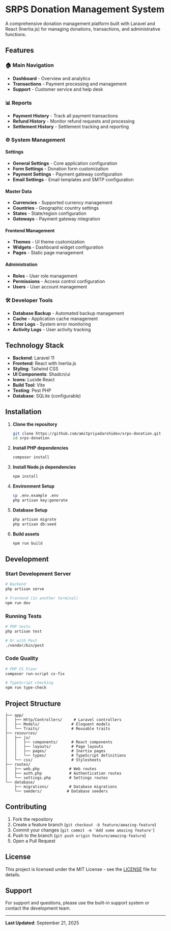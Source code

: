 # SRPS Donation Management System

A comprehensive donation management platform built with Laravel and React (Inertia.js) for managing donations, transactions, and administrative functions.

## Features

### 🏠 Main Navigation
- **Dashboard** - Overview and analytics
- **Transactions** - Payment processing and management
- **Support** - Customer service and help desk

### 📊 Reports
- **Payment History** - Track all payment transactions
- **Refund History** - Monitor refund requests and processing
- **Settlement History** - Settlement tracking and reporting

### ⚙️ System Management

#### Settings
- **General Settings** - Core application configuration
- **Form Settings** - Donation form customization
- **Payment Settings** - Payment gateway configuration
- **Email Settings** - Email templates and SMTP configuration

#### Master Data
- **Currencies** - Supported currency management
- **Countries** - Geographic country settings
- **States** - State/region configuration
- **Gateways** - Payment gateway integration

#### Frontend Management
- **Themes** - UI theme customization
- **Widgets** - Dashboard widget configuration
- **Pages** - Static page management

#### Administration
- **Roles** - User role management
- **Permissions** - Access control configuration
- **Users** - User account management

### 🛠️ Developer Tools
- **Database Backup** - Automated backup management
- **Cache** - Application cache management
- **Error Logs** - System error monitoring
- **Activity Logs** - User activity tracking

## Technology Stack

- **Backend**: Laravel 11
- **Frontend**: React with Inertia.js
- **Styling**: Tailwind CSS
- **UI Components**: Shadcn/ui
- **Icons**: Lucide React
- **Build Tool**: Vite
- **Testing**: Pest PHP
- **Database**: SQLite (configurable)

## Installation

1. **Clone the repository**
   ```bash
   git clone https://github.com/amitpriyadarshidev/srps-donation.git
   cd srps-donation
   ```

2. **Install PHP dependencies**
   ```bash
   composer install
   ```

3. **Install Node.js dependencies**
   ```bash
   npm install
   ```

4. **Environment Setup**
   ```bash
   cp .env.example .env
   php artisan key:generate
   ```

5. **Database Setup**
   ```bash
   php artisan migrate
   php artisan db:seed
   ```

6. **Build assets**
   ```bash
   npm run build
   ```

## Development

### Start Development Server
```bash
# Backend
php artisan serve

# Frontend (in another terminal)
npm run dev
```

### Running Tests
```bash
# PHP tests
php artisan test

# Or with Pest
./vendor/bin/pest
```

### Code Quality
```bash
# PHP CS Fixer
composer run-script cs-fix

# TypeScript checking
npm run type-check
```

## Project Structure

```
├── app/
│   ├── Http/Controllers/     # Laravel controllers
│   ├── Models/              # Eloquent models
│   └── Traits/              # Reusable traits
├── resources/
│   ├── js/
│   │   ├── components/      # React components
│   │   ├── layouts/         # Page layouts
│   │   ├── pages/           # Inertia pages
│   │   └── types/           # TypeScript definitions
│   └── css/                 # Stylesheets
├── routes/
│   ├── web.php             # Web routes
│   ├── auth.php            # Authentication routes
│   └── settings.php        # Settings routes
└── database/
    ├── migrations/         # Database migrations
    └── seeders/           # Database seeders
```

## Contributing

1. Fork the repository
2. Create a feature branch (`git checkout -b feature/amazing-feature`)
3. Commit your changes (`git commit -m 'Add some amazing feature'`)
4. Push to the branch (`git push origin feature/amazing-feature`)
5. Open a Pull Request

## License

This project is licensed under the MIT License - see the [LICENSE](LICENSE) file for details.

## Support

For support and questions, please use the built-in support system or contact the development team.

---

**Last Updated**: September 21, 2025
